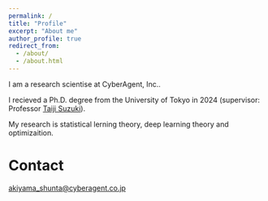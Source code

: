 ```yaml
---
permalink: /
title: "Profile"
excerpt: "About me"
author_profile: true
redirect_from: 
  - /about/
  - /about.html
---
```


I am a research scientise at CyberAgent, Inc..

I recieved a Ph.D. degree from the University of Tokyo in 2024 (supervisor: Professor [Taiji Suzuki](http://ibis.t.u-tokyo.ac.jp/suzuki/)). 

My research is statistical lerning theory, deep learning theory and optimizaition.

Contact
========
akiyama_shunta@cyberagent.co.jp
